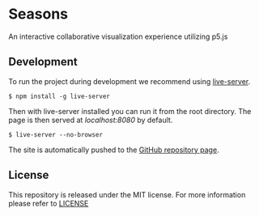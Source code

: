 
# Seasons #

An interactive collaborative visualization experience utilizing p5.js

## Development ##

To run the project during development we recommend using
[live-server](https://www.npmjs.com/package/live-server).

    $ npm install -g live-server

Then with live-server installed you can run it from the root directory. The page
is then served at *localhost:8080* by default.

    $ live-server --no-browser

The site is automatically pushed to the
[GitHub repository page](https://catlinman.github.io/seasons/).

## License ##

This repository is released under the MIT license. For more information please
refer to [LICENSE](https://github.com/catlinman/seasons/blob/master/LICENSE)
